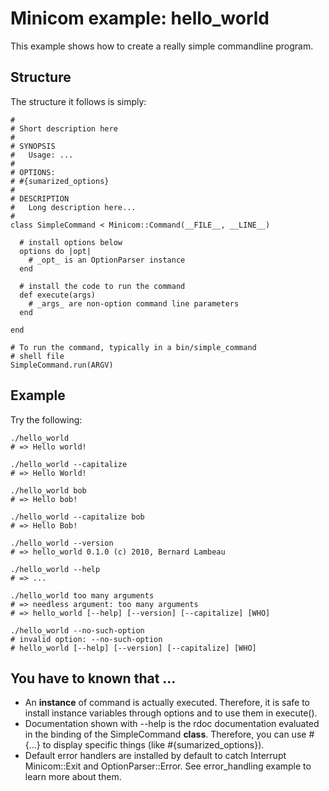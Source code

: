 # Minicom example: hello_world 

This example shows how to create a really simple commandline program. 

## Structure

The structure it follows is simply:

    #
    # Short description here
    #
    # SYNOPSIS
    #   Usage: ...
    #
    # OPTIONS:
    # #{sumarized_options}
    #
    # DESCRIPTION
    #   Long description here...
    #
    class SimpleCommand < Minicom::Command(__FILE__, __LINE__)
    
      # install options below
      options do |opt|
        # _opt_ is an OptionParser instance
      end
      
      # install the code to run the command
      def execute(args)
        # _args_ are non-option command line parameters
      end
    
    end
    
    # To run the command, typically in a bin/simple_command 
    # shell file
    SimpleCommand.run(ARGV)
    

## Example

Try the following:

    ./hello_world 
    # => Hello world!
    
    ./hello_world --capitalize
    # => Hello World!

    ./hello_world bob
    # => Hello bob!
    
    ./hello_world --capitalize bob
    # => Hello Bob!
    
    ./hello_world --version
    # => hello_world 0.1.0 (c) 2010, Bernard Lambeau
    
    ./hello_world --help
    # => ...
    
    ./hello_world too many arguments
    # => needless argument: too many arguments
    # => hello_world [--help] [--version] [--capitalize] [WHO]
    
    ./hello_world --no-such-option 
    # invalid option: --no-such-option
    # hello_world [--help] [--version] [--capitalize] [WHO]

## You have to known that ...

* An **instance** of command is actually executed. Therefore, it is safe to install instance variables through options and to use them in execute().
* Documentation shown with --help is the rdoc documentation evaluated in the binding of the SimpleCommand **class**. Therefore, you can use #{...} to display specific things (like #{sumarized_options}).
* Default error handlers are installed by default to catch Interrupt Minicom::Exit and OptionParser::Error. See error_handling example to learn more about them.

